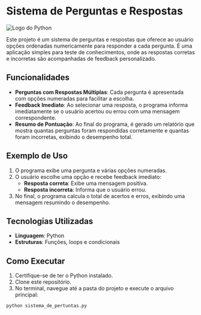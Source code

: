 # Sistema de Perguntas e Respostas

![Logo do Python](https://www.python.org/static/community_logos/python-logo-master-v3-TM.png)


Este projeto é um sistema de perguntas e respostas que oferece ao usuário opções ordenadas numericamente para responder a cada pergunta. É uma aplicação simples para teste de conhecimentos, onde as respostas corretas e incorretas são acompanhadas de feedback personalizado.

## Funcionalidades

- **Perguntas com Respostas Múltiplas**: Cada pergunta é apresentada com opções numeradas para facilitar a escolha.
- **Feedback Imediato**: Ao selecionar uma resposta, o programa informa imediatamente se o usuário acertou ou errou com uma mensagem correspondente.
- **Resumo de Pontuação**: Ao final do programa, é gerado um relatório que mostra quantas perguntas foram respondidas corretamente e quantas foram incorretas, exibindo o desempenho total.

## Exemplo de Uso

1. O programa exibe uma pergunta e várias opções numeradas.
2. O usuário escolhe uma opção e recebe feedback imediato:
   - **Resposta correta**: Exibe uma mensagem positiva.
   - **Resposta incorreta**: Informa que o usuário errou.
3. No final, o programa calcula o total de acertos e erros, exibindo uma mensagem resumindo o desempenho.

## Tecnologias Utilizadas

- **Linguagem**: Python
- **Estruturas**: Funções, loops e condicionais

## Como Executar

1. Certifique-se de ter o Python instalado.
2. Clone este repositório.
3. No terminal, navegue até a pasta do projeto e execute o arquivo principal:

```bash
python sistema_de_pertuntas.py

